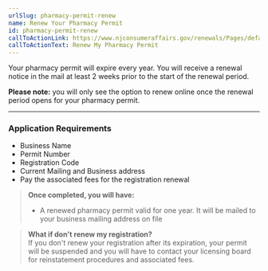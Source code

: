 ```yaml
---
urlSlug: pharmacy-permit-renew
name: Renew Your Pharmacy Permit
id: pharmacy-permit-renew
callToActionLink: https://www.njconsumeraffairs.gov/renewals/Pages/default.aspx
callToActionText: Renew My Pharmacy Permit
---
```

Your pharmacy permit will expire every year. You will receive a renewal notice in the mail at least 2 weeks prior to the start of the renewal period.  

**Please note:** you will only see the option to renew online once the renewal period opens for your pharmacy permit. 

---
### Application Requirements
* Business Name
* Permit Number 
* Registration Code
* Current Mailing and Business address
* Pay the associated fees for the registration renewal

> **Once completed, you will have:**  
>* A renewed pharmacy permit valid for one year. It will be mailed to your business mailing address on file

>**What if don't renew my registration?**  
>If you don't renew your registration after its expiration, your permit will be suspended and you will have to contact your licensing board for reinstatement procedures and associated fees.